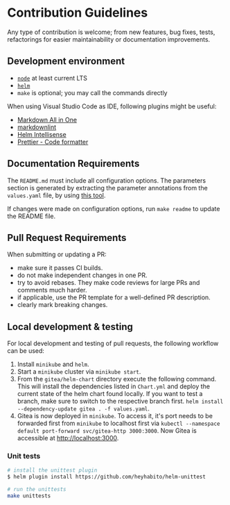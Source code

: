 # Contribution Guidelines

Any type of contribution is welcome; from new features, bug fixes, tests,
refactorings for easier maintainability or documentation improvements.

## Development environment

- [`node`](https://nodejs.org/en/) at least current LTS
- [`helm`](https://helm.sh/docs/intro/install/)
- `make` is optional; you may call the commands directly

When using Visual Studio Code as IDE, following plugins might be useful:

- [Markdown All in One](https://marketplace.visualstudio.com/items?itemName=yzhang.markdown-all-in-one)
- [markdownlint](https://marketplace.visualstudio.com/items?itemName=DavidAnson.vscode-markdownlint)
- [Helm Intellisense](https://marketplace.visualstudio.com/items?itemName=Tim-Koehler.helm-intellisense)
- [Prettier - Code formatter](https://marketplace.visualstudio.com/items?itemName=esbenp.prettier-vscode)

## Documentation Requirements

The `README.md` must include all configuration options. The parameters section
is generated by extracting the parameter annotations from the `values.yaml` file,
by using [this tool](https://github.com/bitnami-labs/readme-generator-for-helm).

If changes were made on configuration options, run `make readme` to update the
README file.

## Pull Request Requirements

When submitting or updating a PR:

- make sure it passes CI builds.
- do not make independent changes in one PR.
- try to avoid rebases. They make code reviews for large PRs and comments much harder.
- if applicable, use the PR template for a well-defined PR description.
- clearly mark breaking changes.

## Local development & testing

For local development and testing of pull requests, the following workflow can
be used:

1. Install `minikube` and `helm`.
2. Start a `minikube` cluster via `minikube start`.
3. From the `gitea/helm-chart` directory execute the following command. This
   will install the dependencies listed in `Chart.yml` and deploy the current
   state of the helm chart found locally. If you want to test a branch, make
   sure to switch to the respective branch first.
  `helm install --dependency-update gitea . -f values.yaml`.
4. Gitea is now deployed in `minikube`. To access it, it's port needs to be
   forwarded first from `minikube` to localhost first via `kubectl --namespace
   default port-forward svc/gitea-http 3000:3000`. Now Gitea is accessible at
   [http://localhost:3000](http://localhost:3000).

### Unit tests

```bash
# install the unittest plugin
$ helm plugin install https://github.com/heyhabito/helm-unittest

# run the unittests
make unittests
```

